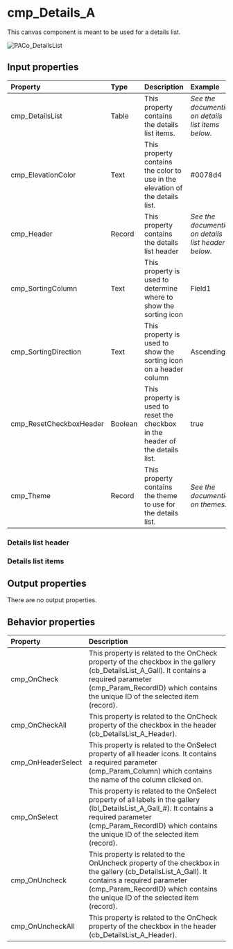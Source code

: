 # cmp_Details_A

This canvas component is meant to be used for a details list.

![PACo_DetailsList](https://user-images.githubusercontent.com/35654198/197223074-306fa0fb-965e-43f3-8f03-c0aedc500a55.png)

## **Input properties**

| Property | Type | Description | Example |
| :--- | :--- | :--- | :--- |
| cmp_DetailsList | Table | This property contains the details list items. | *See the documention on details list items below.* |
| cmp_ElevationColor | Text | This property contains the color to use in the elevation of the details list. | #0078d4 |
| cmp_Header | Record | This property contains the details list header | *See the documention on details list header below.* |
| cmp_SortingColumn | Text | This property is used to determine where to show the sorting icon | Field1 |
| cmp_SortingDirection | Text | This property is used to show the sorting icon on a header column | Ascending |
| cmp_ResetCheckboxHeader | Boolean | This property is used to reset the checkbox in the header of the details list. | true |
| cmp_Theme | Record | This property contains the theme to use for the details list. | *See the documention on themes.* |

### Details list header

### Details list items

## **Output properties**

There are no output properties.

## **Behavior properties**

| Property | Description |
| :--- | :--- |
| cmp_OnCheck | This property is related to the OnCheck property of the checkbox in the gallery (cb_DetailsList_A_Gall). It contains a required parameter (cmp_Param_RecordID) which contains the unique ID of the selected item (record). |
| cmp_OnCheckAll | This property is related to the OnCheck property of the checkbox in the header (cb_DetailsList_A_Header). |
| cmp_OnHeaderSelect | This property is related to the OnSelect property of all header icons. It contains a required parameter (cmp_Param_Column) which contains the name of the column clicked on. |
| cmp_OnSelect | This property is related to the OnSelect property of all labels in the gallery (lbl_DetailsList_A_Gall_#). It contains a required parameter (cmp_Param_RecordID) which contains the unique ID of the selected item (record). |
| cmp_OnUncheck | This property is related to the OnUncheck property of the checkbox in the gallery (cb_DetailsList_A_Gall). It contains a required parameter (cmp_Param_RecordID) which contains the unique ID of the selected item (record). |
| cmp_OnUncheckAll | This property is related to the OnCheck property of the checkbox in the header (cb_DetailsList_A_Header). |
